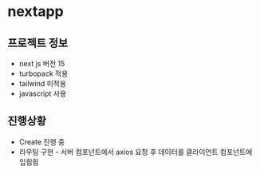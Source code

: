 # nextapp
## 프로젝트 정보
- next js 버전 15
- turbopack 적용
- tailwind 미적용
- javascript 사용

## 진행상황
- Create 진행 중
- 라우팅 구현 - 서버 컴포넌트에서 axios 요청 후 데이터를 클라이언트 컴포넌트에 입힘힘
